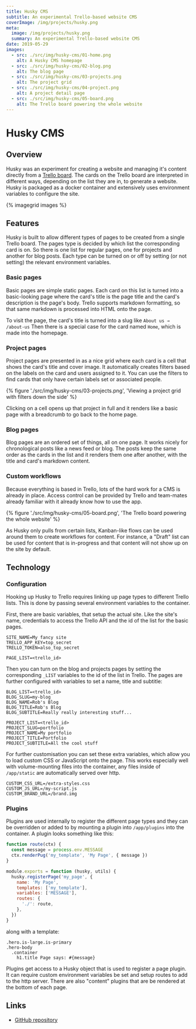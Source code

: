 ```yaml
---
title: Husky CMS
subtitle: An experimental Trello-based website CMS
coverImage: /img/projects/husky.png
meta:
  image: /img/projects/husky.png
  summary: An experimental Trello-based website CMS
date: 2019-05-29
images:
  - src: ./src/img/husky-cms/01-home.png
    alt: A Husky CMS homepage
  - src: ./src/img/husky-cms/02-blog.png
    alt: The blog page
  - src: ./src/img/husky-cms/03-projects.png
    alt: The project grid
  - src: ./src/img/husky-cms/04-project.png
    alt: A project detail page
  - src: ./src/img/husky-cms/05-board.png
    alt: The Trello board powering the whole website
---
```


# Husky CMS

## Overview

Husky was an experiment for creating a website and managing it's content directly from a [Trello board](https://trello.com).
The cards on the Trello board are interpreted in different ways, depending on the list they are in, to generate a website.
Husky is packaged as a docker container and extensively uses environment variables to configure the site.

{% imagegrid images %}

## Features

Husky is built to allow different types of pages to be created from a single Trello board.
The pages type is decided by which list the corresponding card is on.
So there is one list for regular pages, one for projects and another for blog posts.
Each type can be turned on or off by setting (or not setting) the relevant environment variables.

### Basic pages

Basic pages are simple static pages.
Each card on this list is turned into a basic-looking page
where the card's title is the page title and the card's description is the page's body.
Trello supports markdown formatting, so that same markdown is processed into HTML onto the page.

To visit the page, the card's title is turned into a slug like `About us → /about-us`
Then there is a special case for the card named `Home`, which is made into the homepage.

### Project pages

Project pages are presented in as a nice grid where each card is a cell that shows the card's title and cover image.
It automatically creates filters based on the labels on the card and users assigned to it.
You can use the filters to find cards that only have certain labels set or associated people.

{% figure './src/img/husky-cms/03-projects.png', 'Viewing a project grid with filters down the side' %}

Clicking on a cell opens up that project in full and it renders like a basic page with a breadcrumb
to go back to the home page.

### Blog pages

Blog pages are an ordered set of things, all on one page. It works nicely for chronological posts
like a news feed or blog.
The posts keep the same order as the cards in the list and it renders them one after another,
with the title and card's markdown content.

### Custom workflows

Because everything is based in Trello, lots of the hard work for a CMS is already in place.
Access control can be provided by Trello and team-mates already familiar with it
already know how to use the app.

{% figure './src/img/husky-cms/05-board.png', 'The Trello board powering the whole website' %}

As Husky only pulls from certain lists, Kanban-like flows can be used around them to create workflows
for content. For instance, a "Draft" list can be used for content that is in-progress
and that content will not show up on the site by default.

## Technology

### Configuration

Hooking up Husky to Trello requires linking up page types to different Trello lists.
This is done by passing several environment variables to the container.

First, there are basic variables, that setup the actual site.
Like the site's name, credentials to access the Trello API
and the id of the list for the basic pages.

```env
SITE_NAME=My fancy site
TRELLO_APP_KEY=top_secret
TRELLO_TOKEN=also_top_secret

PAGE_LIST=<trello_id>
```

Then you can turn on the blog and projects pages by setting the corresponding `_LIST` variables
to the id of the list in Trello.
The pages are further configured with variables to set a name, title and subtitle:

```env
BLOG_LIST=<trello_id>
BLOG_SLUG=my-blog
BLOG_NAME=Rob's Blog
BLOG_TITLE=Rob's Blog
BLOG_SUBTITLE=Really really interesting stuff...

PROJECT_LIST=<trello_id>
PROJECT_SLUG=portfolio
PROJECT_NAME=My portfolio
PROJECT_TITLE=Portfolio
PROJECT_SUBTITLE=All the cool stuff
```

For further customisation you can set these extra variables,
which allow you to load custom CSS or JavaScript onto the page.
This works especially well with volume-mounting files into the container,
any files inside of `/app/static` are automatically served over http.

```env
CUSTOM_CSS_URL=/extra-styles.css
CUSTOM_JS_URL=/my-script.js
CUSTOM_BRAND_URL=/brand.img
```

### Plugins

Plugins are used internally to register the different page types and they can be overridden
or added to by mounting a plugin into `/app/plugins` into the container.
A plugin looks something like this:

```js
function route(ctx) {
  const message = process.env.MESSAGE
  ctx.renderPug('my_template', 'My Page', { message })
}

module.exports = function (husky, utils) {
  husky.registerPage('my_page', {
    name: 'My Page',
    templates: ['my_template'],
    variables: ['MESSAGE'],
    routes: {
      './': route,
    },
  })
}
```

along with a template:

```pug
.hero.is-large.is-primary
.hero-body
  .container
    h1.title Page says: #{message}
```

Plugins get access to a Husky object that is used to register a page plugin.
It can require custom environment variables be set and setup routes to add to the http server.
There are also "content" plugins that are be rendered at the bottom of each page.

## Links

- [GitHub repository](https://github.com/unplatform/husky-cms)
